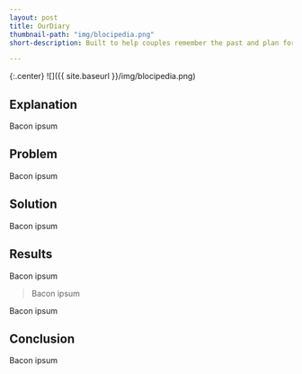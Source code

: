 ```yaml
---
layout: post
title: OurDiary
thumbnail-path: "img/blocipedia.png"
short-description: Built to help couples remember the past and plan for the future.

---
```


{:.center}
![]({{ site.baseurl }}/img/blocipedia.png)

## Explanation

Bacon ipsum

## Problem

Bacon ipsum 

## Solution

Bacon ipsum 

## Results

Bacon ipsum

> Bacon ipsum

Bacon ipsum

## Conclusion

Bacon ipsum